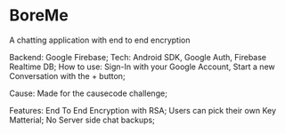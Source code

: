 # BoreMe
A chatting application with end to end encryption

Backend: Google Firebase;
Tech: Android SDK, Google Auth, Firebase Realtime DB;
How to use: Sign-In with your Google Account, Start a new Conversation with the + button;

Cause: Made for the causecode challenge;

Features: End To End Encryption with RSA;
					Users can pick their own Key Matterial;
					No Server side chat backups;
					
